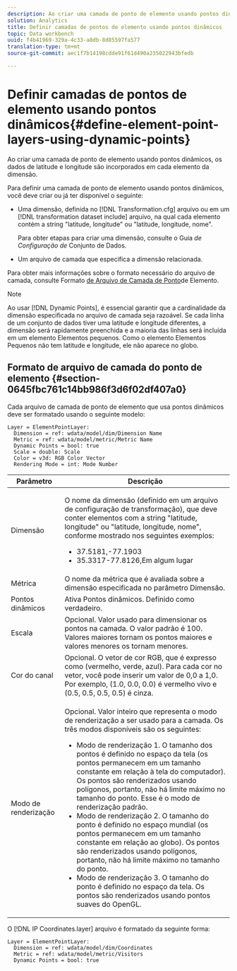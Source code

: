 ```yaml
---
description: Ao criar uma camada de ponto de elemento usando pontos dinâmicos, os dados de latitude e longitude são incorporados em cada elemento da dimensão.
solution: Analytics
title: Definir camadas de pontos de elemento usando pontos dinâmicos
topic: Data workbench
uuid: f4b41969-329a-4c33-a8db-8d85597fa577
translation-type: tm+mt
source-git-commit: aec1f7b14198cdde91f61d490a235022943bfedb

---
```



# Definir camadas de pontos de elemento usando pontos dinâmicos{#define-element-point-layers-using-dynamic-points}

Ao criar uma camada de ponto de elemento usando pontos dinâmicos, os dados de latitude e longitude são incorporados em cada elemento da dimensão.

Para definir uma camada de ponto de elemento usando pontos dinâmicos, você deve criar ou já ter disponível o seguinte:

* Uma dimensão, definida no [!DNL Transformation.cfg] arquivo ou em um [!DNL transformation dataset include] arquivo, na qual cada elemento contém a string &quot;latitude, longitude&quot; ou &quot;latitude, longitude, nome&quot;.

   Para obter etapas para criar uma dimensão, consulte o Guia *de Configuração de* Conjunto de Dados.

* Um arquivo de camada que especifica a dimensão relacionada.

Para obter mais informações sobre o formato necessário do arquivo de camada, consulte Formato [de Arquivo de Camada de Ponto](../../../../home/c-get-started/c-im-layers/c-elmt-pt-layers/c-elmt-pt-dyn-pts.md#section-0645fbc761c14bb986f3d6f02df407a0)de Elemento.

>[!NOTE]
>
>Ao usar [!DNL Dynamic Points], é essencial garantir que a cardinalidade da dimensão especificada no arquivo de camada seja razoável. Se cada linha de um conjunto de dados tiver uma latitude e longitude diferentes, a dimensão será rapidamente preenchida e a maioria das linhas será incluída em um elemento Elementos pequenos. Como o elemento Elementos Pequenos não tem latitude e longitude, ele não aparece no globo.

## Formato de arquivo de camada do ponto de elemento {#section-0645fbc761c14bb986f3d6f02df407a0}

Cada arquivo de camada de ponto de elemento que usa pontos dinâmicos deve ser formatado usando o seguinte modelo:

```
Layer = ElementPointLayer:
  Dimension = ref: wdata/model/dim/Dimension Name
  Metric = ref: wdata/model/metric/Metric Name
  Dynamic Points = bool: true
  Scale = double: Scale
  Color = v3d: RGB Color Vector
  Rendering Mode = int: Mode Number
```

<table id="table_8756BDCC49F447C0855BA64BC0078A0C"> 
 <thead> 
  <tr> 
   <th colname="col1" class="entry"> Parâmetro </th> 
   <th colname="col2" class="entry"> Descrição </th> 
  </tr> 
 </thead>
 <tbody> 
  <tr> 
   <td colname="col1"> Dimensão </td> 
   <td colname="col2"> <p>O nome da dimensão (definido em um arquivo de configuração de transformação), que deve conter elementos com a string "latitude, longitude" ou "latitude, longitude, nome", conforme mostrado nos seguintes exemplos: 
     <ul id="ul_CC12F05459C640F5AB3C295932B04F83"> 
      <li id="li_9023CFA04A0F407E9DF0E1A4D71BB18C">37.5181,-77.1903 </li> 
      <li id="li_F002AB3AB98049A4AF1588B51167C7FA">35.3317-77.8126,Em algum lugar </li> 
     </ul> </p> </td> 
  </tr> 
  <tr> 
   <td colname="col1"> Métrica </td> 
   <td colname="col2"> O nome da métrica que é avaliada sobre a dimensão especificada no parâmetro Dimensão. </td> 
  </tr> 
  <tr> 
   <td colname="col1"> Pontos dinâmicos </td> 
   <td colname="col2"> Ativa Pontos dinâmicos. Definido como verdadeiro. </td> 
  </tr> 
  <tr> 
   <td colname="col1"> Escala </td> 
   <td colname="col2"> Opcional. Valor usado para dimensionar os pontos na camada. O valor padrão é 100. Valores maiores tornam os pontos maiores e valores menores os tornam menores. </td> 
  </tr> 
  <tr> 
   <td colname="col1"> Cor do canal </td> 
   <td colname="col2"> Opcional. O vetor de cor RGB, que é expresso como (vermelho, verde, azul). Para cada cor no vetor, você pode inserir um valor de 0,0 a 1,0. Por exemplo, (1.0, 0.0, 0.0) é vermelho vivo e (0.5, 0.5, 0.5, 0.5) é cinza. </td> 
  </tr> 
  <tr> 
   <td colname="col1"> Modo de renderização </td> 
   <td colname="col2"> <p>Opcional. Valor inteiro que representa o modo de renderização a ser usado para a camada. Os três modos disponíveis são os seguintes: 
     <ul id="ul_C7A74B9B085741C8B7116E4F110DF830"> 
      <li id="li_75CC2BE35C594B6895F743A1967A2E07">Modo de renderização 1. O tamanho dos pontos é definido no espaço da tela (os pontos permanecem em um tamanho constante em relação à tela do computador). Os pontos são renderizados usando polígonos, portanto, não há limite máximo no tamanho do ponto. Esse é o modo de renderização padrão. </li> 
      <li id="li_5B19C5B0F59548E28DCE7F7CD319E210">Modo de renderização 2. O tamanho do ponto é definido no espaço mundial (os pontos permanecem em um tamanho constante em relação ao globo). Os pontos são renderizados usando polígonos, portanto, não há limite máximo no tamanho do ponto. </li> 
      <li id="li_DF0C9AEFE82642C9BD5AEA79770D2896">Modo de renderização 3. O tamanho do ponto é definido no espaço da tela. Os pontos são renderizados usando pontos suaves do OpenGL. </li> 
     </ul> </p> </td> 
  </tr> 
 </tbody> 
</table>

O [!DNL IP Coordinates.layer] arquivo é formatado da seguinte forma:

```
Layer = ElementPointLayer:
  Dimension = ref: wdata/model/dim/Coordinates
  Metric = ref: wdata/model/metric/Visitors
  Dynamic Points = bool: true
```

